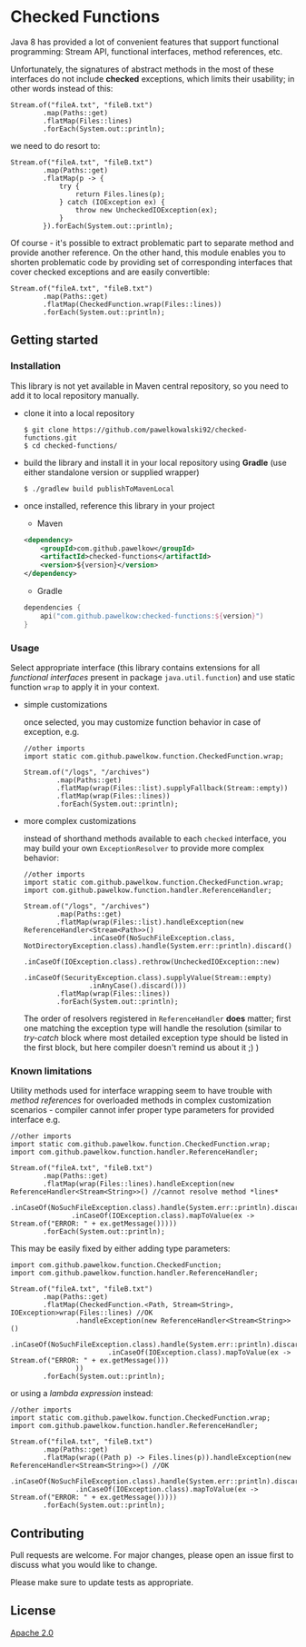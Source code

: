 # Checked Functions

Java 8 has provided a lot of convenient features that support functional programming: Stream API, functional interfaces, method references, etc.

Unfortunately, the signatures of abstract methods in the most of these interfaces do not include **checked** exceptions, which limits their usability;
in other words instead of this:

```jshelllanguage
Stream.of("fileA.txt", "fileB.txt")
        .map(Paths::get)            
        .flatMap(Files::lines)
        .forEach(System.out::println);
```

we need to do resort to:

```jshelllanguage
Stream.of("fileA.txt", "fileB.txt")
        .map(Paths::get)
        .flatMap(p -> {
            try {
                return Files.lines(p);
            } catch (IOException ex) {
                throw new UncheckedIOException(ex);
            }
        }).forEach(System.out::println);
```

Of course - it's possible to extract problematic part to separate method and provide another reference.
On the other hand, this module enables you to shorten problematic code by providing set of corresponding interfaces that cover checked exceptions
and are easily convertible:

```jshelllanguage
Stream.of("fileA.txt", "fileB.txt")
        .map(Paths::get)
        .flatMap(CheckedFunction.wrap(Files::lines))
        .forEach(System.out::println);
```

## Getting started

### Installation

This library is not yet available in Maven central repository, so you need to add it to local repository manually.

- clone it into a local repository  
  ```shell script
  $ git clone https://github.com/pawelkowalski92/checked-functions.git
  $ cd checked-functions/
  ```
- build the library and install it in your local repository using **Gradle** (use either standalone version or supplied wrapper)  
  ```shell script
  $ ./gradlew build publishToMavenLocal
  ```
- once installed, reference this library in your project

    - Maven
    ```xml
    <dependency>
        <groupId>com.github.pawelkow</groupId>
        <artifactId>checked-functions</artifactId>
        <version>${version}</version>
    </dependency>
    ```
  
    - Gradle
    ```kotlin
    dependencies {
        api("com.github.pawelkow:checked-functions:${version}")
    }
    ```

### Usage

Select appropriate interface (this library contains extensions for all *functional interfaces* present in package `java.util.function`) and use static function
`wrap` to apply it in your context.

- simple customizations

    once selected, you may customize function behavior in case of exception, e.g.

    ```jshelllanguage
    //other imports
    import static com.github.pawelkow.function.CheckedFunction.wrap;
  
    Stream.of("/logs", "/archives")
            .map(Paths::get)
            .flatMap(wrap(Files::list).supplyFallback(Stream::empty))
            .flatMap(wrap(Files::lines))
            .forEach(System.out::println);
    ```
  
- more complex customizations

    instead of shorthand methods available to each `checked` interface, you may build your own `ExceptionResolver` to provide more complex behavior:
    
    ```jshelllanguage
    //other imports
    import static com.github.pawelkow.function.CheckedFunction.wrap;
    import com.github.pawelkow.function.handler.ReferenceHandler;
  
    Stream.of("/logs", "/archives")
            .map(Paths::get)
            .flatMap(wrap(Files::list).handleException(new ReferenceHandler<Stream<Path>>()
                    .inCaseOf(NoSuchFileException.class, NotDirectoryException.class).handle(System.err::println).discard()
                    .inCaseOf(IOException.class).rethrow(UncheckedIOException::new)
                    .inCaseOf(SecurityException.class).supplyValue(Stream::empty)
                    .inAnyCase().discard()))
            .flatMap(wrap(Files::lines))
            .forEach(System.out::println);
    ```
    
    The order of resolvers registered in `ReferenceHandler` **does** matter; first one matching the exception type will handle the resolution
    (similar to *try-catch* block where most detailed exception type should be listed in the first block, but here compiler doesn't remind us about it ;) )

### Known limitations

Utility methods used for interface wrapping seem to have trouble with *method references* for overloaded methods in complex customization scenarios - compiler
cannot infer proper type parameters for provided interface e.g.

```jshelllanguage
//other imports
import static com.github.pawelkow.function.CheckedFunction.wrap;
import com.github.pawelkow.function.handler.ReferenceHandler;

Stream.of("fileA.txt", "fileB.txt")
        .map(Paths::get)
        .flatMap(wrap(Files::lines).handleException(new ReferenceHandler<Stream<String>>() //cannot resolve method *lines*
               .inCaseOf(NoSuchFileException.class).handle(System.err::println).discard()
               .inCaseOf(IOException.class).mapToValue(ex -> Stream.of("ERROR: " + ex.getMessage()))))
        .forEach(System.out::println);
```

This may be easily fixed by either adding type parameters:

```jshelllanguage
import com.github.pawelkow.function.CheckedFunction;
import com.github.pawelkow.function.handler.ReferenceHandler;

Stream.of("fileA.txt", "fileB.txt")
        .map(Paths::get)
        .flatMap(CheckedFunction.<Path, Stream<String>, IOException>wrap(Files::lines) //OK
                .handleException(new ReferenceHandler<Stream<String>>()
                        .inCaseOf(NoSuchFileException.class).handle(System.err::println).discard()
                        .inCaseOf(IOException.class).mapToValue(ex -> Stream.of("ERROR: " + ex.getMessage()))
                ))
        .forEach(System.out::println);
```

or using a *lambda expression* instead:

```jshelllanguage
//other imports
import static com.github.pawelkow.function.CheckedFunction.wrap;
import com.github.pawelkow.function.handler.ReferenceHandler;

Stream.of("fileA.txt", "fileB.txt")
        .map(Paths::get)
        .flatMap(wrap((Path p) -> Files.lines(p)).handleException(new ReferenceHandler<Stream<String>>() //OK
                .inCaseOf(NoSuchFileException.class).handle(System.err::println).discard()
                .inCaseOf(IOException.class).mapToValue(ex -> Stream.of("ERROR: " + ex.getMessage()))))
        .forEach(System.out::println);
```

## Contributing
Pull requests are welcome. For major changes, please open an issue first to discuss what you would like to change.

Please make sure to update tests as appropriate.

## License
[Apache 2.0](https://choosealicense.com/licenses/apache-2.0/)